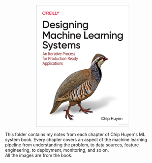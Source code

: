   <center>
    <img src="images/book_cover.png" width="60%" alt="latency and throughput" title="latency_vs_throughput">
  </center>

  This folder contains my notes from each chapter of Chip Huyen's ML system book. Every chapter covers an aspect of the machine learning pipeline from understanding the problem, to data sources, feature engineering, to deployment, monitoring, and so on.   
  All the images are from the book. 